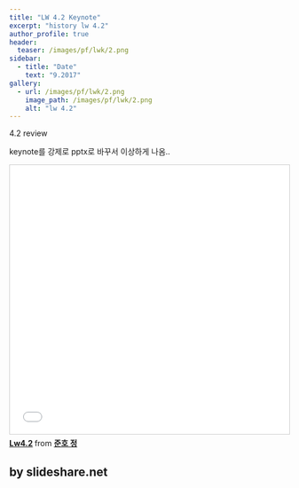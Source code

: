 ```yaml
---
title: "LW 4.2 Keynote"
excerpt: "history lw 4.2"
author_profile: true
header:
  teaser: /images/pf/lwk/2.png
sidebar:
  - title: "Date"
    text: "9.2017"
gallery:
  - url: /images/pf/lwk/2.png
    image_path: /images/pf/lwk/2.png
    alt: "lw 4.2"
---
```


4.2 review

keynote를 강제로 pptx로 바꾸서 이상하게 나옴..

<iframe src="//www.slideshare.net/slideshow/embed_code/key/nPIqqVugcLgKcl" width="595" height="485" frameborder="0" marginwidth="0" marginheight="0" scrolling="no" style="border:1px solid #CCC; border-width:1px; margin-bottom:5px; max-width: 100%;" allowfullscreen> </iframe> <div style="margin-bottom:5px"> <strong> <a href="//www.slideshare.net/secret/nPIqqVugcLgKcl" title="Lw4.2" target="_blank">Lw4.2</a> </strong> from <strong><a href="https://www.slideshare.net/fkkmemi" target="_blank">준호 정</a></strong> </div>

## by slideshare.net
